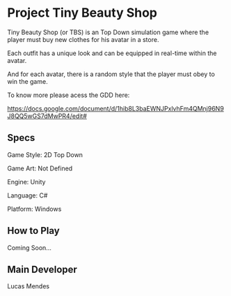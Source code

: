 # Project Tiny Beauty Shop
Tiny Beauty Shop (or TBS) is an Top Down simulation game where the player must buy new clothes for his avatar in a store. 

Each outfit has a unique look and can be equipped in real-time within the avatar. 

And for each avatar, there is a random style that the player must obey to win the game.

To know more please acess the GDD here:

https://docs.google.com/document/d/1hib8L3baEWNJPxlvhFm4QMnj96N9J8QQ5wGS7dMwPR4/edit#

## Specs
Game Style: 2D Top Down

Game Art: Not Defined

Engine: Unity

Language: C#

Platform: Windows

## How to Play
Coming Soon...

## Main Developer
Lucas Mendes

